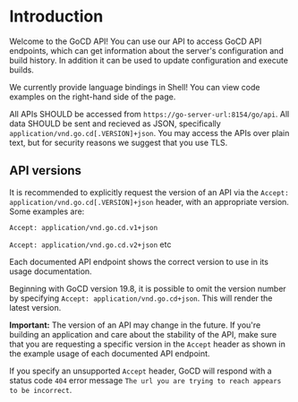# Introduction

Welcome to the GoCD API! You can use our API to access GoCD API endpoints, which can get information about the server's configuration and build history. In addition it can be used to update configuration and execute builds.

We currently provide language bindings in Shell! You can view code examples on the right-hand side of the page.

All APIs SHOULD be accessed from `https://go-server-url:8154/go/api`. All data SHOULD be sent and recieved as JSON, specifically `application/vnd.go.cd[.VERSION]+json`. You may access the APIs over plain text, but for security reasons we suggest that you use TLS.

## API versions

It is recommended to explicitly request the version of an API via the `Accept: application/vnd.go.cd[.VERSION]+json` header, with an appropriate version. Some examples are:

`Accept: application/vnd.go.cd.v1+json`

`Accept: application/vnd.go.cd.v2+json` etc

Each documented API endpoint shows the correct version to use in its usage documentation.

Beginning with GoCD version 19.8, it is possible to omit the version number by specifying `Accept: application/vnd.go.cd+json`. This will render the latest version.

<aside class="notice">
  <strong>Important:</strong> The version of an API may change in the future. If you're building an application and care about the stability of the API, make sure that you are requesting a specific version in the <code>Accept</code> header as shown in the example usage of each documented API endpoint.
</aside>

If you specify an unsupported `Accept` header, GoCD will respond with a status code `404` error message `The url you are trying to reach appears to be incorrect`.
